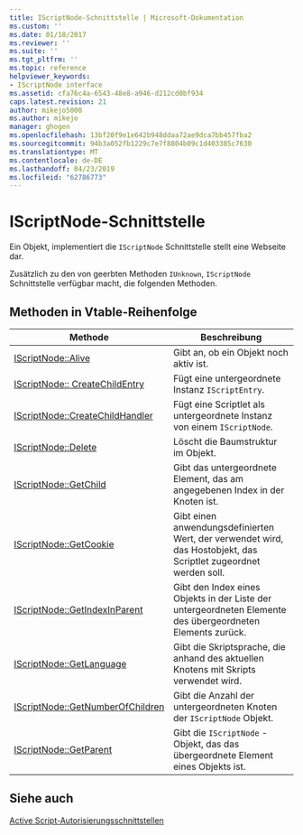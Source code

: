 ```yaml
---
title: IScriptNode-Schnittstelle | Microsoft-Dokumentation
ms.custom: ''
ms.date: 01/18/2017
ms.reviewer: ''
ms.suite: ''
ms.tgt_pltfrm: ''
ms.topic: reference
helpviewer_keywords:
- IScriptNode interface
ms.assetid: cfa76c4a-6543-48e8-a946-d212cd0bf934
caps.latest.revision: 21
author: mikejo5000
ms.author: mikejo
manager: ghogen
ms.openlocfilehash: 13bf20f9e1e642b948ddaa72ae9dca7bb457fba2
ms.sourcegitcommit: 94b3a052fb1229c7e7f8804b09c1d403385c7630
ms.translationtype: MT
ms.contentlocale: de-DE
ms.lasthandoff: 04/23/2019
ms.locfileid: "62786773"
---
```

# <a name="iscriptnode-interface"></a>IScriptNode-Schnittstelle
Ein Objekt, implementiert die `IScriptNode` Schnittstelle stellt eine Webseite dar.  
  
 Zusätzlich zu den von geerbten Methoden `IUnknown`, `IScriptNode` Schnittstelle verfügbar macht, die folgenden Methoden.  
  
## <a name="methods-in-vtable-order"></a>Methoden in Vtable-Reihenfolge  
  
|Methode|Beschreibung|  
|------------|-----------------|  
|[IScriptNode::Alive](../../winscript/reference/iscriptnode-alive.md)|Gibt an, ob ein Objekt noch aktiv ist.|  
|[IScriptNode:: CreateChildEntry](../../winscript/reference/iscriptnode-createchildentry.md)|Fügt eine untergeordnete Instanz `IScriptEntry`.|  
|[IScriptNode::CreateChildHandler](../../winscript/reference/iscriptnode-createchildhandler.md)|Fügt eine Scriptlet als untergeordnete Instanz von einem `IScriptNode`.|  
|[IScriptNode::Delete](../../winscript/reference/iscriptnode-delete.md)|Löscht die Baumstruktur im Objekt.|  
|[IScriptNode::GetChild](../../winscript/reference/iscriptnode-getchild.md)|Gibt das untergeordnete Element, das am angegebenen Index in der Knoten ist.|  
|[IScriptNode::GetCookie](../../winscript/reference/iscriptnode-getcookie.md)|Gibt einen anwendungsdefinierten Wert, der verwendet wird, das Hostobjekt, das Scriptlet zugeordnet werden soll.|  
|[IScriptNode::GetIndexInParent](../../winscript/reference/iscriptnode-getindexinparent.md)|Gibt den Index eines Objekts in der Liste der untergeordneten Elemente des übergeordneten Elements zurück.|  
|[IScriptNode::GetLanguage](../../winscript/reference/iscriptnode-getlanguage.md)|Gibt die Skriptsprache, die anhand des aktuellen Knotens mit Skripts verwendet wird.|  
|[IScriptNode::GetNumberOfChildren](../../winscript/reference/iscriptnode-getnumberofchildren.md)|Gibt die Anzahl der untergeordneten Knoten der `IScriptNode` Objekt.|  
|[IScriptNode::GetParent](../../winscript/reference/iscriptnode-getparent.md)|Gibt die `IScriptNode` -Objekt, das das übergeordnete Element eines Objekts ist.|  
  
## <a name="see-also"></a>Siehe auch  
 [Active Script-Autorisierungsschnittstellen](../../winscript/reference/active-script-authoring-interfaces.md)